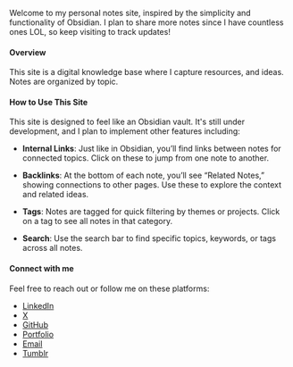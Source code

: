 Welcome to my personal notes site, inspired by the simplicity and functionality of Obsidian. I plan to share more notes since I have countless ones LOL, so keep visiting to track updates!

#### Overview

This site is a digital knowledge base where I capture resources, and ideas. Notes are organized by topic.

#### How to Use This Site

This site is designed to feel like an Obsidian vault. It's still under development, and I plan to implement other features including:

- **Internal Links**: Just like in Obsidian, you’ll find links between notes for connected topics. Click on these to jump from one note to another.

- **Backlinks**: At the bottom of each note, you’ll see “Related Notes,” showing connections to other pages. Use these to explore the context and related ideas.

- **Tags**: Notes are tagged for quick filtering by themes or projects. Click on a tag to see all notes in that category.

- **Search**: Use the search bar to find specific topics, keywords, or tags across all notes.

#### Connect with me

Feel free to reach out or follow me on these platforms:

- [LinkedIn](https://www.linkedin.com/in/imane-el-fadil-el-idrissi-b528b31a6/)
- [X](https://x.com/oebelus)
- [GitHub](https://github.com/oebelus)
- [Portfolio](https://oebelus.vercel.app/)
- [Email](mailto:imaneelfadilelidrissi@gmail.com)
- [Tumblr](https://www.tumblr.com/oebelus)

